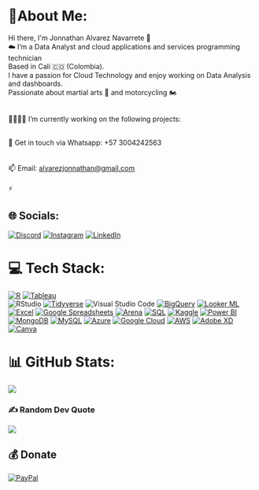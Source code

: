 # 🥷About Me:
Hi there, I'm Jonnathan Alvarez Navarrete 👋<br>
☁️ I’m a Data Analyst and cloud applications and services programming technician <br>Based in Cali 🇨🇴 (Colombia).<br>I have a passion for Cloud Technology and enjoy working on Data Analysis and dashboards.<br>
Passionate about martial arts 🥋 and motorcycling 🏍️<br>


<br>🌱👨🏻‍💻 I’m currently working on the following projects: <br>

<br>💬 Get in touch via Whatsapp: +57 3004242563 <br>
<br><br>📫 Email: alvarezjonnathan@gmail.com<br><br>⚡ 


## 🌐 Socials:
[![Discord](https://img.shields.io/badge/Discord-%237289DA.svg?logo=discord&logoColor=white)](https://discord.gg/Tathan1191#0635) [![Instagram](https://img.shields.io/badge/Instagram-%23E4405F.svg?logo=Instagram&logoColor=white)](https://instagram.com/@tathan_navarrete) [![LinkedIn](https://img.shields.io/badge/LinkedIn-%230077B5.svg?logo=linkedin&logoColor=white)](https://www.linkedin.com/in/jonnathan-alvarez-navarrete-950ba3125) 

# 💻 Tech Stack:
[![R](https://img.shields.io/badge/R-%23276DC3.svg?style=for-the-badge&logo=R&logoColor=white)](https://www.r-project.org/)  [![Tableau](https://img.shields.io/badge/Tableau-%23E97627.svg?style=for-the-badge&logo=Tableau&logoColor=white)](https://www.tableau.com/)   
![RStudio](https://img.shields.io/badge/RStudio-4285F4?style=for-the-badge&logo=rstudio&logoColor=white)  [![Tidyverse](https://img.shields.io/badge/Tidyverse-%23276DC3.svg?style=for-the-badge&logo=R&logoColor=white)](https://www.tidyverse.org/)  ![Visual Studio Code](https://img.shields.io/badge/Visual%20Studio%20Code-0078d7.svg?style=for-the-badge&logo=visual-studio-code&logoColor=white)  [![BigQuery](https://img.shields.io/badge/BigQuery-%234285F4.svg?style=for-the-badge&logo=google-cloud&logoColor=white)](https://cloud.google.com/bigquery)   [![Looker ML](https://img.shields.io/badge/Looker%20ML-%23505151.svg?style=for-the-badge&logo=looker&logoColor=white)](https://looker.com/)  [![Excel](https://img.shields.io/badge/Excel-%231B4F98.svg?style=for-the-badge&logo=Microsoft-Excel&logoColor=white)](https://www.microsoft.com/en-us/microsoft-365/excel)  [![Google Spreadsheets](https://img.shields.io/badge/Google%20Spreadsheets-%2300A1F1.svg?style=for-the-badge&logo=Google-Sheets&logoColor=white)](https://www.google.com/sheets)  [![Arena](https://img.shields.io/badge/Arena-%23007ACC.svg?style=for-the-badge&logo=Arena&logoColor=white)](https://arena.run/)  [![SQL](https://img.shields.io/badge/SQL-%230074C0.svg?style=for-the-badge&logo=Microsoft-SQL-Server&logoColor=white)](https://www.microsoft.com/en-us/sql-server)  [![Kaggle](https://img.shields.io/badge/Kaggle-%2320BEFF.svg?style=for-the-badge&logo=kaggle&logoColor=white)](https://www.kaggle.com/)   [![Power BI](https://img.shields.io/badge/Power%20BI-%23F2C811.svg?style=for-the-badge&logo=Power-BI&logoColor=white)](https://powerbi.microsoft.com/)  [![MongoDB](https://img.shields.io/badge/MongoDB-%234ea94b.svg?style=for-the-badge&logo=mongodb&logoColor=white)](https://www.mongodb.com/)  [![MySQL](https://img.shields.io/badge/mysql-%2300f.svg?style=for-the-badge&logo=mysql&logoColor=white)](https://www.mysql.com/)  [![Azure](https://img.shields.io/badge/azure-%230072C6.svg?style=for-the-badge&logo=azure-devops&logoColor=white)](https://azure.microsoft.com/)  [![Google Cloud](https://img.shields.io/badge/Google%20Cloud-%234285F4.svg?style=for-the-badge&logo=google-cloud&logoColor=white)](https://cloud.google.com/)  [![AWS](https://img.shields.io/badge/AWS-%23FF9900.svg?style=for-the-badge&logo=amazon-aws&logoColor=white)](https://aws.amazon.com/)  [![Adobe XD](https://img.shields.io/badge/Adobe%20XD-470137?style=for-the-badge&logo=Adobe%20XD&logoColor=#FF61F6)](https://www.adobe.com/products/xd.html)  [![Canva](https://img.shields.io/badge/Canva-%2300C4CC.svg?style=for-the-badge&logo=Canva&logoColor=white)](https://www.canva.com/)

# 📊 GitHub Stats:
![](https://github-readme-stats.vercel.app/api/top-langs/?username=Tathan1191&theme=radical&hide_border=false&include_all_commits=false&count_private=true&layout=compact)


### ✍️ Random Dev Quote
![](https://quotes-github-readme.vercel.app/api?type=horizontal&theme=radical)


  ## 💰 Donate
  [![PayPal](https://img.shields.io/badge/PayPal-00457C?style=for-the-badge&logo=paypal&logoColor=white)](https://paypal.me/https://www.paypal.me/tathan1191) 

  
<!-- Proudly created with GPRM ( https://gprm.itsvg.in ) -->

<!---
Tathan1191/Tathan1191 is a ✨ special ✨ repository because its `README.md` (this file) appears on your GitHub profile.
You can click the Preview link to take a look at your changes.
--->
